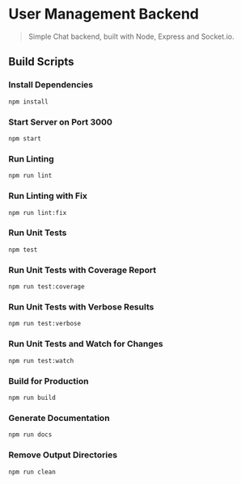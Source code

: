# User Management Backend
> Simple Chat backend, built with Node, Express and Socket.io.

## Build Scripts

### Install Dependencies
```
npm install
```

### Start Server on Port 3000
```
npm start
```

### Run Linting
```
npm run lint
```

### Run Linting with Fix
```
npm run lint:fix
```

### Run Unit Tests
```
npm test
```

### Run Unit Tests with Coverage Report
```
npm run test:coverage
```

### Run Unit Tests with Verbose Results
```
npm run test:verbose
```

### Run Unit Tests and Watch for Changes
```
npm run test:watch
```

### Build for Production
```
npm run build
```

### Generate Documentation
```
npm run docs
```

### Remove Output Directories
```
npm run clean
```
